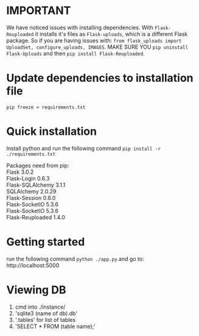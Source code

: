 # IMPORTANT
We have noticed issues with installing dependencies.
With `Flask-Reuploaded` it installs it's files as `Flask-uploads`, which is a different Flask package. So if you are having issues with: `from flask_uploads import UploadSet, configure_uploads, IMAGES`.
MAKE SURE YOU `pip uninstall Flask-Uploads` and then `pip install Flask-Reuploaded`.

# Update dependencies to installation file
`pip freeze > requirements.txt`  

# Quick installation
Install python and run the following command
`pip install -r ./requirements.txt`

Packages need from pip:  
Flask			3.0.2  
Flask-Login		0.6.3  
Flask-SQLAlchemy	3.1.1  
SQLAlchemy		2.0.29  
Flask-Session     0.8.0  
Flask-SocketIO     5.3.6  
Flask-SocketIO     5.3.6  
Flask-Reuploaded   1.4.0  

# Getting started
run the following command
`python ./app.py`
and go to:
http://localhost:5000


# Viewing DB
 1. cmd into ./instance/
 2. 'sqlite3 (name of db).db'
 3. '.tables' for list of tables
 4. 'SELECT * FROM (table name);'
